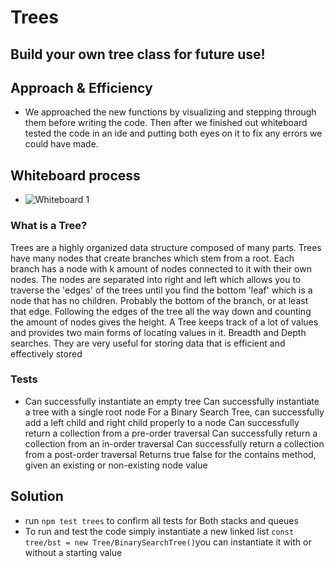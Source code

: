 # Trees

## Build your own tree class for future use!

## Approach & Efficiency

- We approached the new functions by visualizing and stepping through them before writing the code. Then after we finished out whiteboard tested the code in an ide and putting both eyes on it to fix any errors we could have made.

## Whiteboard process

- ![Whiteboard 1](assets/WhiteBoardClass15.png)

### What is a Tree?

Trees are a highly organized data structure composed of many parts. Trees have many nodes that create branches which stem from a root. Each branch has a node with k amount of nodes connected to it with their own nodes. The nodes are separated into right and left which allows you to traverse the 'edges' of the trees until you find the bottom 'leaf' which is a node that has no children. Probably the bottom of the branch, or at least that edge. Following the edges of the tree all the way down and counting the amount of nodes gives the height. A Tree keeps track of a lot of values and provides two main forms of locating values in it. Breadth and Depth searches. They are very useful for storing data that is efficient and effectively stored

### Tests

- Can successfully instantiate an empty tree
  Can successfully instantiate a tree with a single root node
  For a Binary Search Tree, can successfully add a left child and right child properly to a node
  Can successfully return a collection from a pre-order traversal
  Can successfully return a collection from an in-order traversal
  Can successfully return a collection from a post-order traversal
  Returns true false for the contains method, given an existing or non-existing node value

## Solution

- run `npm test trees` to confirm all tests for Both stacks and queues
- To run and test the code simply instantiate a new linked list `const tree/bst = new Tree/BinarySearchTree()`you can instantiate it with or without a starting value
